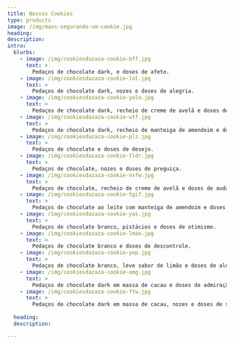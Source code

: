 ```yaml
---
title: Nossos Cookies
type: products
image: /img/maos-segurando-um-cookie.jpg
heading: 
description: 
intro:
  blurbs:
    - image: /img/cookiesdazaza-cookie-bff.jpg
      text: >
        Pedaços de chocolate dark, e doses de afeto.
    - image: /img/cookiesdazaza-cookie-lol.jpg
      text: >
        Pedaços de chocolate dark, nozes e doses de alegria.
    - image: /img/cookiesdazaza-cookie-yolo.jpg
      text: >
        Pedaços de chocolate dark, recheio de creme de avelã e doses de coragem.
    - image: /img/cookiesdazaza-cookie-wtf.jpg
      text: >
        Pedaços de chocolate dark, recheio de manteiga de amendoim e doses de indignação.
    - image: /img/cookiesdazaza-cookie-plz.jpg
      text: >
        Pedaços de chocolate e doses de desejo.
    - image: /img/cookiesdazaza-cookie-tldr.jpg
      text: >
        Pedaços de chocolate, nozes e doses de preguiça.
    - image: /img/cookiesdazaza-cookie-nsfw.jpg
      text: >
        Pedaços de chocolate, recheio de creme de avelã e doses de audácia.
    - image: /img/cookiesdazaza-cookie-tgif.jpg
      text: >
        Pedaços de chocolate ao leite com manteiga de amendoim e doses de alívio.
    - image: /img/cookiesdazaza-cookie-yas.jpg
      text: >
        Pedaços de chocolate branco, pistácios e doses de otimismo.
    - image: /img/cookiesdazaza-cookie-lmao.jpg
      text: >
        Pedaços de chocolate branco e doses de descontrole.
    - image: /img/cookiesdazaza-cookie-yep.jpg
      text: >
        Pedaços de chocolate branco, leve sabor de limão e doses de alegria.
    - image: /img/cookiesdazaza-cookie-omg.jpg
      text: >
        Pedaços de chocolate dark em massa de cacau e doses de admiração.
    - image: /img/cookiesdazaza-cookie-ftw.jpg
      text: >
        Pedaços de chocolate dark em massa de cacau, nozes e doses de sucesso.
    
  heading: 
  description: 

---
```



